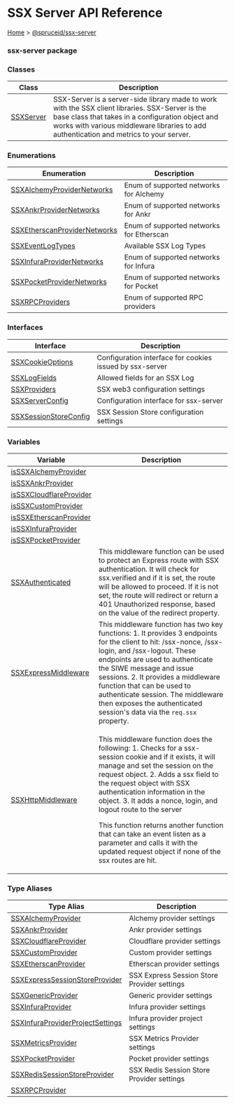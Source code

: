 # SSX Server API Reference

[Home](https://github.com/spruceid/ssx/blob/main/documentation/reference/ssx-server/index.md) > [@spruceid/ssx-server](./)

### ssx-server package

### Classes

| Class                              | Description                                                                                                                                                                                                                                     |
| ---------------------------------- | ----------------------------------------------------------------------------------------------------------------------------------------------------------------------------------------------------------------------------------------------- |
| [SSXServer](ssx-server.ssxserver/) | SSX-Server is a server-side library made to work with the SSX client libraries. SSX-Server is the base class that takes in a configuration object and works with various middleware libraries to add authentication and metrics to your server. |

### Enumerations

| Enumeration                                                                | Description                              |
| -------------------------------------------------------------------------- | ---------------------------------------- |
| [SSXAlchemyProviderNetworks](ssx-server.ssxalchemyprovidernetworks.md)     | Enum of supported networks for Alchemy   |
| [SSXAnkrProviderNetworks](ssx-server.ssxankrprovidernetworks.md)           | Enum of supported networks for Ankr      |
| [SSXEtherscanProviderNetworks](ssx-server.ssxetherscanprovidernetworks.md) | Enum of supported networks for Etherscan |
| [SSXEventLogTypes](ssx-server.ssxeventlogtypes.md)                         | Available SSX Log Types                  |
| [SSXInfuraProviderNetworks](ssx-server.ssxinfuraprovidernetworks.md)       | Enum of supported networks for Infura    |
| [SSXPocketProviderNetworks](ssx-server.ssxpocketprovidernetworks.md)       | Enum of supported networks for Pocket    |
| [SSXRPCProviders](ssx-server.ssxrpcproviders.md)                           | Enum of supported RPC providers          |

### Interfaces

| Interface                                                  | Description                                              |
| ---------------------------------------------------------- | -------------------------------------------------------- |
| [SSXCookieOptions](ssx-server.ssxcookieoptions/)           | Configuration interface for cookies issued by ssx-server |
| [SSXLogFields](ssx-server.ssxlogfields/)                   | Allowed fields for an SSX Log                            |
| [SSXProviders](ssx-server.ssxproviders/)                   | SSX web3 configuration settings                          |
| [SSXServerConfig](ssx-server.ssxserverconfig/)             | Configuration interface for ssx-server                   |
| [SSXSessionStoreConfig](ssx-server.ssxsessionstoreconfig/) | SSX Session Store configuration settings                 |

### Variables

| Variable                                                         | Description                                                                                                                                                                                                                                                                                                                                                                                                                                                                                         |
| ---------------------------------------------------------------- | --------------------------------------------------------------------------------------------------------------------------------------------------------------------------------------------------------------------------------------------------------------------------------------------------------------------------------------------------------------------------------------------------------------------------------------------------------------------------------------------------- |
| [isSSXAlchemyProvider](ssx-server.isssxalchemyprovider.md)       |                                                                                                                                                                                                                                                                                                                                                                                                                                                                                                     |
| [isSSXAnkrProvider](ssx-server.isssxankrprovider.md)             |                                                                                                                                                                                                                                                                                                                                                                                                                                                                                                     |
| [isSSXCloudflareProvider](ssx-server.isssxcloudflareprovider.md) |                                                                                                                                                                                                                                                                                                                                                                                                                                                                                                     |
| [isSSXCustomProvider](ssx-server.isssxcustomprovider.md)         |                                                                                                                                                                                                                                                                                                                                                                                                                                                                                                     |
| [isSSXEtherscanProvider](ssx-server.isssxetherscanprovider.md)   |                                                                                                                                                                                                                                                                                                                                                                                                                                                                                                     |
| [isSSXInfuraProvider](ssx-server.isssxinfuraprovider.md)         |                                                                                                                                                                                                                                                                                                                                                                                                                                                                                                     |
| [isSSXPocketProvider](ssx-server.isssxpocketprovider.md)         |                                                                                                                                                                                                                                                                                                                                                                                                                                                                                                     |
| [SSXAuthenticated](ssx-server.ssxauthenticated.md)               | This middleware function can be used to protect an Express route with SSX authentication. It will check for ssx.verified and if it is set, the route will be allowed to proceed. If it is not set, the route will redirect or return a 401 Unauthorized response, based on the value of the redirect property.                                                                                                                                                                                      |
| [SSXExpressMiddleware](ssx-server.ssxexpressmiddleware.md)       | This middleware function has two key functions: 1. It provides 3 endpoints for the client to hit: /ssx-nonce, /ssx-login, and /ssx-logout. These endpoints are used to authenticate the SIWE message and issue sessions. 2. It provides a middleware function that can be used to authenticate session. The middleware then exposes the authenticated session's data via the `req.ssx` property.                                                                                                    |
| [SSXHttpMiddleware](ssx-server.ssxhttpmiddleware.md)             | <p>This middleware function does the following: 1. Checks for a ssx-session cookie and if it exists, it will manage and set the session on the request object. 2. Adds a ssx field to the request object with SSX authentication information in the object. 3. It adds a nonce, login, and logout route to the server</p><p>This function returns another function that can take an event listen as a parameter and calls it with the updated request object if none of the ssx routes are hit.</p> |

### Type Aliases

| Type Alias                                                                         | Description                                 |
| ---------------------------------------------------------------------------------- | ------------------------------------------- |
| [SSXAlchemyProvider](ssx-server.ssxalchemyprovider.md)                             | Alchemy provider settings                   |
| [SSXAnkrProvider](ssx-server.ssxankrprovider.md)                                   | Ankr provider settings                      |
| [SSXCloudflareProvider](ssx-server.ssxcloudflareprovider.md)                       | Cloudflare provider settings                |
| [SSXCustomProvider](ssx-server.ssxcustomprovider.md)                               | Custom provider settings                    |
| [SSXEtherscanProvider](ssx-server.ssxetherscanprovider.md)                         | Etherscan provider settings                 |
| [SSXExpressSessionStoreProvider](ssx-server.ssxexpresssessionstoreprovider.md)     | SSX Express Session Store Provider settings |
| [SSXGenericProvider](ssx-server.ssxgenericprovider.md)                             | Generic provider settings                   |
| [SSXInfuraProvider](ssx-server.ssxinfuraprovider.md)                               | Infura provider settings                    |
| [SSXInfuraProviderProjectSettings](ssx-server.ssxinfuraproviderprojectsettings.md) | Infura provider project settings            |
| [SSXMetricsProvider](ssx-server.ssxmetricsprovider.md)                             | SSX Metrics Provider settings               |
| [SSXPocketProvider](ssx-server.ssxpocketprovider.md)                               | Pocket provider settings                    |
| [SSXRedisSessionStoreProvider](ssx-server.ssxredissessionstoreprovider.md)         | SSX Redis Session Store Provider settings   |
| [SSXRPCProvider](ssx-server.ssxrpcprovider.md)                                     |                                             |
